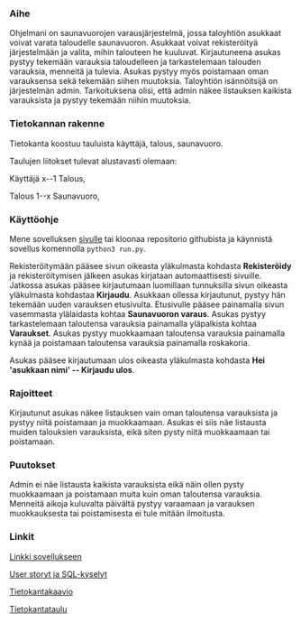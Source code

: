 
### Aihe 

Ohjelmani on saunavuorojen varausjärjestelmä, jossa taloyhtiön asukkaat voivat varata taloudelle saunavuoron. Asukkaat voivat rekisteröityä järjestelmään ja valita, mihin talouteen he kuuluvat. Kirjautuneena asukas pystyy tekemään varauksia taloudelleen ja tarkastelemaan talouden varauksia, menneitä ja tulevia. Asukas pystyy myös poistamaan oman varauksensa sekä tekemään siihen muutoksia. Taloyhtiön isännöitsijä on järjestelmän admin. Tarkoituksena olisi, että admin näkee listauksen kaikista varauksista ja pystyy tekemään niihin muutoksia. 

### Tietokannan rakenne

Tietokanta koostuu tauluista käyttäjä, talous, saunavuoro.

Taulujen liitokset tulevat alustavasti olemaan: 

Käyttäjä x--1 Talous,

Talous 1--x Saunavuoro,

### Käyttöohje

Mene sovelluksen [sivulle](https://tsoha-sauna.herokuapp.com/) tai kloonaa repositorio githubista ja käynnistä sovellus komennolla `python3 run.py`. 

Rekisteröitymään pääsee sivun oikeasta yläkulmasta kohdasta **Rekisteröidy** ja rekisteröitymisen jälkeen asukas kirjataan automaattisesti sivuille. Jatkossa asukas pääsee kirjautumaan luomillaan tunnuksilla sivun oikeasta yläkulmasta kohdastaa **Kirjaudu**. Asukkaan ollessa kirjautunut, pystyy hän tekemään uuden varauksen etusivulta. Etusivulle pääsee painamalla sivun vasemmasta ylälaidasta kohtaa **Saunavuoron varaus**. Asukas pystyy tarkastelemaan taloutensa varauksia painamalla yläpalkista kohtaa **Varaukset**. Asukas pystyy muokkaamaan taloutensa varauksia painamalla kynää ja poistamaan taloutensa varauksia painamalla roskakoria.

Asukas pääsee kirjautumaan ulos oikeasta yläkulmasta kohdasta **Hei 'asukkaan nimi' -- Kirjaudu ulos**.

### Rajoitteet

Kirjautunut asukas näkee listauksen vain oman taloutensa varauksista ja pystyy niitä poistamaan ja muokkaamaan. Asukas ei siis näe listausta muiden talouksien varauksista, eikä siten pysty niitä muokkaamaan tai poistamaan. 

### Puutokset

Admin ei näe listausta kaikista varauksista eikä näin ollen pysty muokkaamaan ja poistamaan muita kuin oman taloutensa varauksia. Menneitä aikoja kuluvalta päivältä pystyy varaamaan ja varauksen muokkauksesta tai poistamisesta ei tule mitään ilmoitusta. 

### Linkit

[Linkki sovellukseen](https://tsoha-sauna.herokuapp.com/)

[User storyt ja SQL-kyselyt](https://github.com/selinale/tsoha-sauna/blob/master/documentation/userstories.md)

[Tietokantakaavio](https://github.com/selinale/tsoha-sauna/blob/master/documentation/DBtable.pdf)

[Tietokantataulu](https://github.com/selinale/tsoha-sauna/blob/master/documentation/schema.md) 
